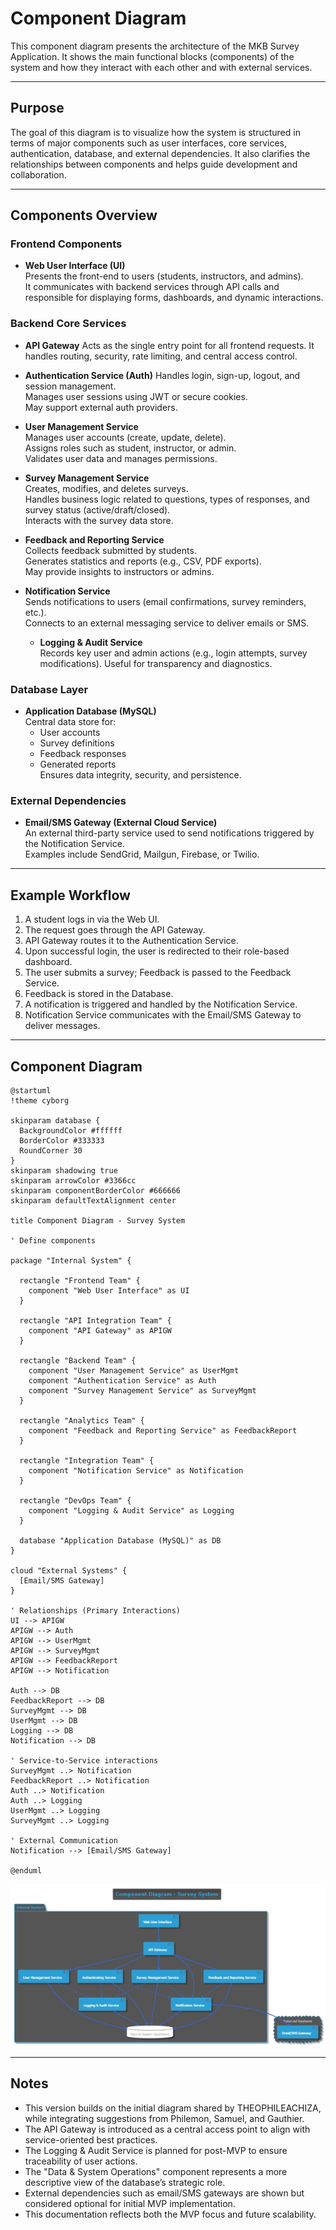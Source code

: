 # Component Diagram

This component diagram presents the architecture of the MKB Survey Application. It shows the main functional blocks (components) of the system and how they interact with each other and with external services.

---

## Purpose

The goal of this diagram is to visualize how the system is structured in terms of major components such as user interfaces, core services, authentication, database, and external dependencies. It also clarifies the relationships between components and helps guide development and collaboration.

---

## Components Overview

### Frontend Components

- **Web User Interface (UI)**  
  Presents the front-end to users (students, instructors, and admins).  
  It communicates with backend services through API calls and responsible for displaying forms, dashboards, and dynamic interactions.

### Backend Core Services

- **API Gateway**
  Acts as the single entry point for all frontend requests.
  It handles routing, security, rate limiting, and central access control.

- **Authentication Service (Auth)**
  Handles login, sign-up, logout, and session management.  
  Manages user sessions using JWT or secure cookies.  
  May support external auth providers.

- **User Management Service**  
  Manages user accounts (create, update, delete).  
  Assigns roles such as student, instructor, or admin.  
  Validates user data and manages permissions.

- **Survey Management Service**  
  Creates, modifies, and deletes surveys.  
  Handles business logic related to questions, types of responses, and survey status (active/draft/closed).  
  Interacts with the survey data store.

- **Feedback and Reporting Service**  
  Collects feedback submitted by students.  
  Generates statistics and reports (e.g., CSV, PDF exports).  
  May provide insights to instructors or admins.

- **Notification Service**  
  Sends notifications to users (email confirmations, survey reminders, etc.).  
  Connects to an external messaging service to deliver emails or SMS.

  - **Logging & Audit Service**  
    Records key user and admin actions (e.g., login attempts, survey modifications).
    Useful for transparency and diagnostics.

### Database Layer

- **Application Database (MySQL)**  
  Central data store for:
  - User accounts
  - Survey definitions
  - Feedback responses
  - Generated reports  
    Ensures data integrity, security, and persistence.

### External Dependencies

- **Email/SMS Gateway (External Cloud Service)**  
  An external third-party service used to send notifications triggered by the Notification Service.  
  Examples include SendGrid, Mailgun, Firebase, or Twilio.

---

## Example Workflow

1. A student logs in via the Web UI.
2. The request goes through the API Gateway.
3. API Gateway routes it to the Authentication Service.
4. Upon successful login, the user is redirected to their role-based dashboard.
5. The user submits a survey; Feedback is passed to the Feedback Service.
6. Feedback is stored in the Database.
7. A notification is triggered and handled by the Notification Service.
8. Notification Service communicates with the Email/SMS Gateway to deliver messages.

---

## Component Diagram

```
@startuml
!theme cyborg

skinparam database {
  BackgroundColor #ffffff
  BorderColor #333333
  RoundCorner 30
}
skinparam shadowing true
skinparam arrowColor #3366cc
skinparam componentBorderColor #666666
skinparam defaultTextAlignment center

title Component Diagram - Survey System

' Define components

package "Internal System" {

  rectangle "Frontend Team" {
    component "Web User Interface" as UI
  }

  rectangle "API Integration Team" {
    component "API Gateway" as APIGW
  }

  rectangle "Backend Team" {
    component "User Management Service" as UserMgmt
    component "Authentication Service" as Auth
    component "Survey Management Service" as SurveyMgmt
  }

  rectangle "Analytics Team" {
    component "Feedback and Reporting Service" as FeedbackReport
  }

  rectangle "Integration Team" {
    component "Notification Service" as Notification
  }

  rectangle "DevOps Team" {
    component "Logging & Audit Service" as Logging
  }

  database "Application Database (MySQL)" as DB
}

cloud "External Systems" {
  [Email/SMS Gateway]
}

' Relationships (Primary Interactions)
UI --> APIGW
APIGW --> Auth
APIGW --> UserMgmt
APIGW --> SurveyMgmt
APIGW --> FeedbackReport
APIGW --> Notification

Auth --> DB
FeedbackReport --> DB
SurveyMgmt --> DB
UserMgmt --> DB
Logging --> DB
Notification --> DB

' Service-to-Service interactions
SurveyMgmt ..> Notification
FeedbackReport ..> Notification
Auth ..> Notification
Auth ..> Logging
UserMgmt ..> Logging
SurveyMgmt ..> Logging 

' External Communication
Notification --> [Email/SMS Gateway]

@enduml

```

![Component Diagram](Image_component_diagram.png)


---

## Notes

- This version builds on the initial diagram shared by THEOPHILEACHIZA, while integrating suggestions from Philemon, Samuel, and Gauthier.
- The API Gateway is introduced as a central access point to align with service-oriented best practices.
- The Logging & Audit Service is planned for post-MVP to ensure traceability of user actions.
- The "Data & System Operations" component represents a more descriptive view of the database’s strategic role.
- External dependencies such as email/SMS gateways are shown but considered optional for initial MVP implementation.
- This documentation reflects both the MVP focus and future scalability.
